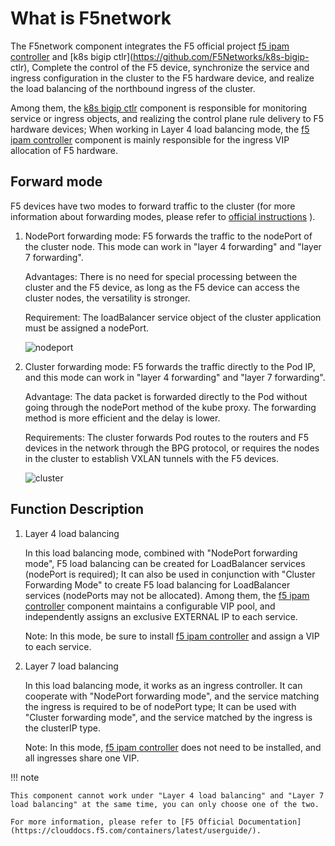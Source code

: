 # What is F5network

The F5network component integrates the F5 official project [f5 ipam controller](https://github.com/F5Networks/f5-ipam-controller) and [k8s bigip ctlr](https://github.com/F5Networks/k8s-bigip- ctlr),
Complete the control of the F5 device, synchronize the service and ingress configuration in the cluster to the F5 hardware device, and realize the load balancing of the northbound ingress of the cluster.

Among them, the [k8s bigip ctlr](https://github.com/F5Networks/k8s-bigip-ctlr) component is responsible for monitoring service or ingress objects, and realizing the control plane rule delivery to F5 hardware devices;
When working in Layer 4 load balancing mode, the [f5 ipam controller](https://github.com/F5Networks/f5-ipam-controller) component is mainly responsible for the ingress VIP allocation of F5 hardware.

## Forward mode

F5 devices have two modes to forward traffic to the cluster (for more information about forwarding modes, please refer to [official instructions](https://clouddocs.f5.com/containers/latest/userguide/config-options.html) ).

1. NodePort forwarding mode: F5 forwards the traffic to the nodePort of the cluster node. This mode can work in "layer 4 forwarding" and "layer 7 forwarding".

    Advantages: There is no need for special processing between the cluster and the F5 device, as long as the F5 device can access the cluster nodes, the versatility is stronger.

    Requirement: The loadBalancer service object of the cluster application must be assigned a nodePort.

    ![nodeport](../../images/F5nodeport.png)

2. Cluster forwarding mode: F5 forwards the traffic directly to the Pod IP, and this mode can work in "layer 4 forwarding" and "layer 7 forwarding".

    Advantage: The data packet is forwarded directly to the Pod without going through the nodePort method of the kube proxy. The forwarding method is more efficient and the delay is lower.

    Requirements: The cluster forwards Pod routes to the routers and F5 devices in the network through the BPG protocol, or requires the nodes in the cluster to establish VXLAN tunnels with the F5 devices.

    ![cluster](../../images/F5cluster.png)

## Function Description

1. Layer 4 load balancing

    In this load balancing mode, combined with "NodePort forwarding mode", F5 load balancing can be created for LoadBalancer services (nodePort is required);
    It can also be used in conjunction with "Cluster Forwarding Mode" to create F5 load balancing for LoadBalancer services (nodePorts may not be allocated).
    Among them, the [f5 ipam controller](https://github.com/F5Networks/f5-ipam-controller) component maintains a configurable VIP pool, and independently assigns an exclusive EXTERNAL IP to each service.

    Note: In this mode, be sure to install [f5 ipam controller](https://github.com/F5Networks/f5-ipam-controller) and assign a VIP to each service.

2. Layer 7 load balancing

    In this load balancing mode, it works as an ingress controller. It can cooperate with "NodePort forwarding mode", and the service matching the ingress is required to be of nodePort type;
    It can be used with "Cluster forwarding mode", and the service matched by the ingress is the clusterIP type.

    Note: In this mode, [f5 ipam controller](https://github.com/F5Networks/f5-ipam-controller) does not need to be installed, and all ingresses share one VIP.

!!! note

    This component cannot work under "Layer 4 load balancing" and "Layer 7 load balancing" at the same time, you can only choose one of the two.

    For more information, please refer to [F5 Official Documentation](https://clouddocs.f5.com/containers/latest/userguide/).